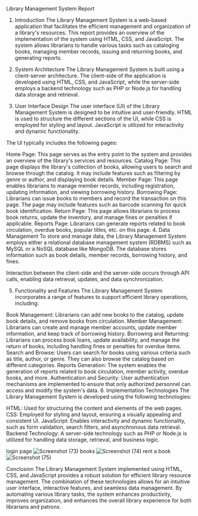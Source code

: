 Library Management System Report

1. Introduction
The Library Management System is a web-based application that facilitates the efficient management and organization of a library's resources. This report provides an overview of the implementation of the system using HTML, CSS, and JavaScript. The system allows librarians to handle various tasks such as cataloging books, managing member records, issuing and returning books, and generating reports.

2. System Architecture
The Library Management System is built using a client-server architecture. The client-side of the application is developed using HTML, CSS, and JavaScript, while the server-side employs a backend technology such as PHP or Node.js for handling data storage and retrieval.

3. User Interface Design
The user interface (UI) of the Library Management System is designed to be intuitive and user-friendly. HTML is used to structure the different sections of the UI, while CSS is employed for styling and layout. JavaScript is utilized for interactivity and dynamic functionality.

The UI typically includes the following pages:

Home Page: This page serves as the entry point to the system and provides an overview of the library's services and resources.
Catalog Page: This page displays the library's collection of books, allowing users to search and browse through the catalog. It may include features such as filtering by genre or author, and displaying book details.
Member Page: This page enables librarians to manage member records, including registration, updating information, and viewing borrowing history.
Borrowing Page: Librarians can issue books to members and record the transaction on this page. The page may include features such as barcode scanning for quick book identification.
Return Page: This page allows librarians to process book returns, update the inventory, and manage fines or penalties if applicable.
Reports Page: Librarians can generate reports related to book circulation, overdue books, popular titles, etc. on this page.
4. Data Management
To store and manage data, the Library Management System employs either a relational database management system (RDBMS) such as MySQL or a NoSQL database like MongoDB. The database stores information such as book details, member records, borrowing history, and fines.

Interaction between the client-side and the server-side occurs through API calls, enabling data retrieval, updates, and data synchronization.

5. Functionality and Features
The Library Management System incorporates a range of features to support efficient library operations, including:

Book Management: Librarians can add new books to the catalog, update book details, and remove books from circulation.
Member Management: Librarians can create and manage member accounts, update member information, and keep track of borrowing history.
Borrowing and Returning: Librarians can process book loans, update availability, and manage the return of books, including handling fines or penalties for overdue items.
Search and Browse: Users can search for books using various criteria such as title, author, or genre. They can also browse the catalog based on different categories.
Reports Generation: The system enables the generation of reports related to book circulation, member activity, overdue books, and more.
Authentication and Security: User authentication mechanisms are implemented to ensure that only authorized personnel can access and modify the system's data.
6. Implementation Technologies
The Library Management System is developed using the following technologies:

HTML: Used for structuring the content and elements of the web pages.
CSS: Employed for styling and layout, ensuring a visually appealing and consistent UI.
JavaScript: Enables interactivity and dynamic functionality, such as form validation, search filters, and asynchronous data retrieval.
Backend Technology: A server-side technology such as PHP or Node.js is utilized for handling data storage, retrieval, and business logic.

login page 
![Screenshot (73)](https://github.com/snehandj/library/assets/139841231/dc575a12-b07c-410b-a2e4-3fa0f285f666)
books
![Screenshot (74)](https://github.com/snehandj/library/assets/139841231/1937833d-2642-4d7a-b06b-d64bfbb3d198)
rent a book
![Screenshot (75)](https://github.com/snehandj/library/assets/139841231/cbbab1c9-23a5-4343-a2e8-e9711d384fc8)

Conclusion
The Library Management System implemented using HTML, CSS, and JavaScript provides a robust solution for efficient library resource management. The combination of these technologies allows for an intuitive user interface, interactive features, and seamless data management. By automating various library tasks, the system enhances productivity, improves organization, and enhances the overall library experience for both librarians and patrons.
